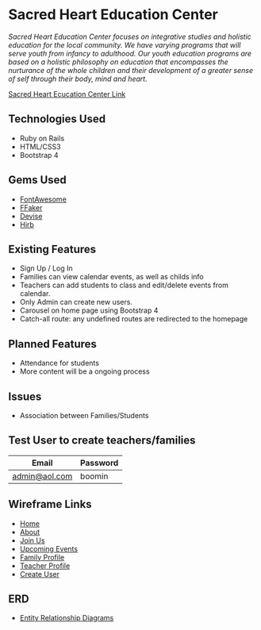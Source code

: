 # Sacred Heart Education Center

*Sacred Heart Education Center focuses on integrative studies and holistic education for the local community. We have varying programs that will serve youth from infancy to adulthood. Our youth education programs are based on a holistic philosophy on education that encompasses the nurturance of the whole children and their development of a greater sense of self through their body, mind and heart.*

[Sacred Heart Ecucation Center Link](https://intense-earth-21026.herokuapp.com/)

## Technologies Used

- Ruby on Rails
- HTML/CSS3
- Bootstrap 4

## Gems Used

* [FontAwesome](https://github.com/bokmann/font-awesome-rails)
* [FFaker](https://github.com/ffaker/ffaker)
* [Devise](https://github.com/plataformatec/devise)
* [Hirb](https://github.com/cldwalker/hirb)

## Existing Features

* Sign Up / Log In
* Families can view calendar events, as well as childs info
* Teachers can add students to class and edit/delete events from calendar.
* Only Admin can create new users.
* Carousel on home page using Bootstrap 4
* Catch-all route: any undefined routes are redirected to the homepage

## Planned Features

* Attendance for students
* More content will be a ongoing process

## Issues

* Association between Families/Students

## Test User to create teachers/families

Email | Password
--- | ---
admin@aol.com | boomin

## Wireframe Links
* [Home](https://wireframe.cc/cbER7A)
* [About](https://wireframe.cc/unXBRq)
* [Join Us](https://wireframe.cc/tuKPUS)
* [Upcoming Events](https://wireframe.cc/TJ7vi0)
* [Family Profile](https://wireframe.cc/gavIkM)
* [Teacher Profile](https://wireframe.cc/cbUGAX)
* [Create User](https://wireframe.cc/Uoqt0U)

## ERD

* [Entity Relationship Diagrams](https://wireframe.cc/EAG0Mr)
